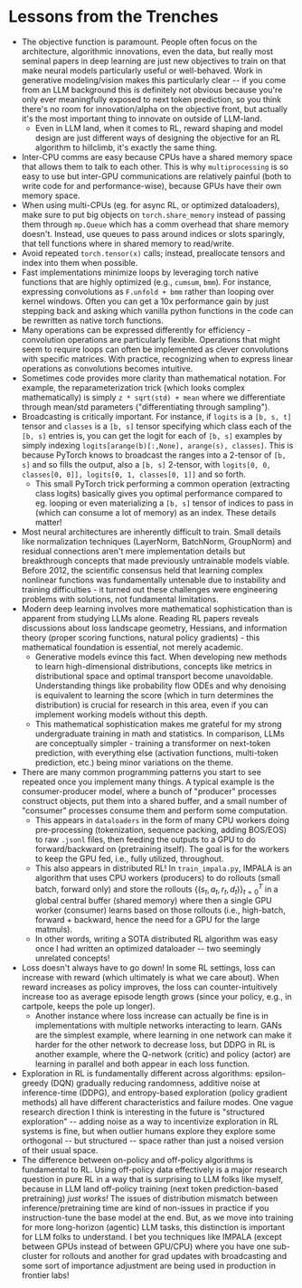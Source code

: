 # Lessons from the Trenches 

- The objective function is paramount. People often focus on the architecture, algorithmic 
innovations, even the data, but really most seminal papers in deep learning are just new objectives to train on that make neural models particularly 
useful or well-behaved. Work in generative modeling/vision makes this particularly clear -- if you come from an LLM background this is definitely 
not obvious because you're only ever meaningfully exposed to next token prediction, so you think there's no room for innovation/alpha on the objective 
front, but actually it's the most important thing to innovate on outside of LLM-land. 
    - Even in LLM land, when it comes to RL, reward shaping and model design are just different ways of designing the objective for an RL algorithm to 
    hillclimb, it's exactly the same thing. 
- Inter-CPU comms are easy because CPUs have a shared memory space that allows them to talk to each other.
 This is why `multiprocessing` is so easy to use but inter-GPU communications
are relatively painful (both to write code for and performance-wise), because GPUs have their own memory space. 
- When using multi-CPUs (eg. for async RL, or optimized dataloaders), make sure to put big objects on `torch.share_memory` instead of passing them through `mp.Queue` which has a comm 
overhead that share memory doesn't. Instead, use queues to pass around indices or slots sparingly, that tell functions where in shared 
memory to read/write. 
- Avoid repeated `torch.tensor(x)` calls; instead, preallocate tensors and index into them when possible.
- Fast implementations minimize loops by leveraging torch native functions that are highly optimized (e.g., `cumsum`, `bmm`). For instance, expressing convolutions as `F.unfold + bmm` rather than looping over kernel windows. Often you can get a 10x performance gain by just stepping back and asking which vanilla python functions 
in the code can be rewritten as native torch functions. 
- Many operations can be expressed differently for efficiency - convolution operations are particularly flexible. Operations that might seem to require loops can often be implemented as clever convolutions with specific matrices. With practice, recognizing when to express linear operations as convolutions becomes intuitive.
- Sometimes code provides more clarity than mathematical notation. For example, the reparameterization trick (which looks complex mathematically) is simply `z * sqrt(std) + mean` where we differentiate through mean/std parameters ("differentiating through sampling").
- Broadcasting is critically important. For instance, if `logits` is a `[b, s, t]` tensor and `classes` is a `[b, s]` tensor specifying which class each of the `[b, s]` entries is, you can get the logit for each of `[b, s]` examples by simply indexing `logits[arange(b)[:,None], arange(s), classes]`. This is because PyTorch knows to broadcast the ranges into a 2-tensor of `[b, s]` and so fills the output, also a `[b, s]` 2-tensor, with `logits[0, 0, classes[0, 0]], logits[0, 1, classes[0, 1]]` and so forth. 
    - This small PyTorch trick performing a common operation (extracting class logits) basically gives you optimal performance compared to eg. looping or even materializing a `[b, s]` tensor of indices to pass  in (which can consume a lot of memory) as an index. These details matter!
- Most neural architectures are inherently difficult to train. Small details like normalization techniques (LayerNorm, BatchNorm, GroupNorm) and residual connections aren't mere implementation details but breakthrough concepts that made previously untrainable models viable. Before 2012, the scientific consensus held that learning complex nonlinear functions was fundamentally untenable due to instability and training difficulties - it turned out these challenges were engineering problems with solutions, not fundamental limitations.
- Modern deep learning involves more mathematical sophistication than is apparent from studying LLMs alone. Reading RL papers reveals discussions about loss landscape geometry, Hessians, and information theory (proper scoring functions, natural policy gradients) - this mathematical foundation is essential, not merely academic.
    - Generative models evince this fact. When developing new methods to learn high-dimensional distributions, concepts like metrics in distributional space and optimal transport become unavoidable. Understanding things like probability flow ODEs
    and why denoising is equivalent to learning the score (which in turn determines the distribution) is crucial for research in this area, even if you can implement working models without this depth.
    - This mathematical sophistication makes me grateful for my strong undergraduate training in math and statistics. In comparison, LLMs are conceptually simpler - training a transformer on next-token prediction, with everything else (activation functions, multi-token prediction, etc.) being minor variations on the theme. 
- There are many common programming patterns you start to see repeated once you implement many things. A typical example is the consumer-producer model, 
where a bunch of "producer" processes construct objects, put them into a shared buffer, and a small number of "consumer" processes consume them 
and perform some computation. 
    - This appears in `dataloaders` in the form of many CPU workers doing pre-processing (tokenization, sequence packing, adding BOS/EOS) to raw 
      `.jsonl` files, then feeding the outputs to a GPU to do forward/backward on (pretraining itself). The goal is for the workers to keep the GPU 
      fed, i.e., fully utilized, throughout. 
    - This also appears in distributed RL! In `train_impala.py`, IMPALA is an algorithm that uses CPU workers (producers) to do rollouts (small batch, 
      forward only) and store the rollouts $\{(s_t, a_t, r_t, d_t)\}_{t=0}^T$ in a global central buffer (shared memory) where then a single GPU worker 
      (consumer) learns based on those rollouts (i.e., high-batch, forward + backward, hence the need for a GPU for the large matmuls). 
    - In other words, writing a SOTA distributed RL algorithm was easy once I had written an optimized dataloader -- two seemingly unrelated concepts!
- Loss doesn't always have to go down! In some RL settings, loss can increase with reward (which ultimately is what we care about). 
When reward increases as policy improves, the loss can counter-intuitively increase too as average episode length grows (since your policy, e.g., in cartpole, 
keeps the pole up longer). 
  - Another instance where loss increase can actually be fine is in implementations with multiple networks interacting to learn. GANs are the simplest example, where learning in one network 
can make it harder for the other network to decrease loss, but DDPG in RL is another example, where the Q-network (critic) and policy (actor) are learning 
in parallel and both appear in each loss function. 
- Exploration in RL is fundamentally different across algorithms: epsilon-greedy (DQN) gradually reducing randomness, additive noise at inference-time (DDPG), 
and entropy-based exploration (policy gradient methods) all have different characteristics and failure modes. One vague research direction I think is interesting in the future is "structured exploration" -- adding noise as a way to incentivize exploration in RL systems is fine, but when outlier humans explore they explore some orthogonal -- but structured -- space rather than just a noised version 
of their usual space. 
- The difference between on-policy and off-policy algorithms is fundamental to RL. Using off-policy data effectively is a major research question in pure RL
in a way that is surprising to LLM folks like myself, because in LLM land off-policy training (next token prediction-based pretraining) *just works!* The issues 
of distribution mismatch between inference/pretraining time are kind of non-issues in practice if you instruction-tune the base model at the end. 
But, as we move into training for more long-horizon (agentic) LLM tasks, this distinction is important for LLM folks to understand. I bet you 
techniques like IMPALA (except between GPUs instead of between GPU/CPU) where you have one sub-cluster for rollouts and another for grad updates with 
broadcasting and some sort of importance adjustment are being used in production in frontier labs!
